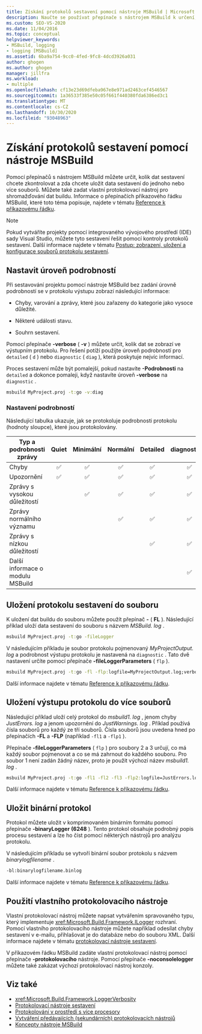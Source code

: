 ```yaml
---
title: Získání protokolů sestavení pomocí nástroje MSBuild | Microsoft Docs
description: Naučte se používat přepínače s nástrojem MSBuild k určení, kolik dat sestavení se má zkontrolovat a jestli se mají uložit data sestavení do jednoho nebo více souborů.
ms.custom: SEO-VS-2020
ms.date: 11/04/2016
ms.topic: conceptual
helpviewer_keywords:
- MSBuild, logging
- logging [MSBuild]
ms.assetid: 6ba9a754-9cc0-4fed-9fc8-4dcd3926a031
author: ghogen
ms.author: ghogen
manager: jillfra
ms.workload:
- multiple
ms.openlocfilehash: cf13e23d69dfeba967e8e971ad2463cef4546567
ms.sourcegitcommit: 1a36533f385e50c05f661f440380fda6386ed3c1
ms.translationtype: MT
ms.contentlocale: cs-CZ
ms.lasthandoff: 10/30/2020
ms.locfileid: "93048963"
---
```

# <a name="obtain-build-logs-with-msbuild"></a>Získání protokolů sestavení pomocí nástroje MSBuild

Pomocí přepínačů s nástrojem MSBuild můžete určit, kolik dat sestavení chcete zkontrolovat a zda chcete uložit data sestavení do jednoho nebo více souborů. Můžete také zadat vlastní protokolovací nástroj pro shromažďování dat buildu. Informace o přepínačích příkazového řádku MSBuild, které toto téma popisuje, najdete v tématu [Reference k příkazovému řádku](../msbuild/msbuild-command-line-reference.md).

> [!NOTE]
> Pokud vytváříte projekty pomocí integrovaného vývojového prostředí (IDE) sady Visual Studio, můžete tyto sestavení řešit pomocí kontroly protokolů sestavení. Další informace najdete v tématu [Postup: zobrazení, uložení a konfigurace souborů protokolu sestavení](../ide/how-to-view-save-and-configure-build-log-files.md).

## <a name="set-the-level-of-detail"></a>Nastavit úroveň podrobností

 Při sestavování projektu pomocí nástroje MSBuild bez zadání úrovně podrobností se v protokolu výstupu zobrazí následující informace:

- Chyby, varování a zprávy, které jsou zařazeny do kategorie jako vysoce důležité.

- Některé události stavu.

- Souhrn sestavení.

Pomocí přepínače **-verbose** ( **-v** ) můžete určit, kolik dat se zobrazí ve výstupním protokolu. Pro řešení potíží použijte úroveň podrobností pro `detailed` ( `d` ) nebo `diagnostic` ( `diag` ), která poskytuje nejvíc informací.

Proces sestavení může být pomalejší, pokud nastavíte **-Podrobnosti** na `detailed` a dokonce pomaleji, když nastavíte úroveň **-verbose** na `diagnostic` .

```cmd
msbuild MyProject.proj -t:go -v:diag
```

### <a name="verbosity-settings"></a>Nastavení podrobností

Následující tabulka ukazuje, jak se protokoluje podrobnosti protokolu (hodnoty sloupce), které jsou protokolovány.

| Typ a podrobnosti zprávy              | Quiet | Minimální | Normální | Detailed | diagnostické |
|---------------------------------------|:-----:|:-------:|:------:|:--------:|:----------:|
| Chyby                                |   ✅   |    ✅    |    ✅   |     ✅    |      ✅     |
| Upozornění                              |   ✅   |    ✅    |    ✅   |     ✅    |      ✅     |
| Zprávy s vysokou důležitostí              |       |    ✅    |    ✅   |     ✅    |      ✅     |
| Zprávy normálního významu           |       |         |    ✅   |     ✅    |      ✅     |
| Zprávy s nízkou důležitostí              |       |         |        |     ✅    |      ✅     |
| Další informace o modulu MSBuild |       |         |        |          |      ✅     |

## <a name="save-the-build-log-to-a-file"></a>Uložení protokolu sestavení do souboru

K uložení dat buildu do souboru můžete použít přepínač **-** ( **FL** ). Následující příklad uloží data sestavení do souboru s názvem *MSBuild. log* .

```cmd
msbuild MyProject.proj -t:go -fileLogger
```

 V následujícím příkladu je soubor protokolu pojmenovaný *MyProjectOutput. log* a podrobnost výstupu protokolu je nastavená na `diagnostic` . Tato dvě nastavení určíte pomocí přepínače **-fileLoggerParameters** ( `flp` ).

```cmd
msbuild MyProject.proj -t:go -fl -flp:logfile=MyProjectOutput.log;verbosity=diagnostic
```

 Další informace najdete v tématu [Reference k příkazovému řádku](../msbuild/msbuild-command-line-reference.md).

## <a name="save-the-log-output-to-multiple-files"></a>Uložení výstupu protokolu do více souborů

 Následující příklad uloží celý protokol do *msbuild1. log* , jenom chyby *JustErrors. log* a jenom upozornění do *JustWarnings. log* . Příklad používá čísla souborů pro každý ze tří souborů. Čísla souborů jsou uvedena hned po přepínačích **-FL** a **-FLP** (například `-fl1` a `-flp1` ).

 Přepínače **-fileLoggerParameters** ( `flp` ) pro soubory 2 a 3 určují, co má každý soubor pojmenovat a co se má zahrnout do každého souboru. Pro soubor 1 není zadán žádný název, proto je použit výchozí název *msbuild1. log* .

```cmd
msbuild MyProject.proj -t:go -fl1 -fl2 -fl3 -flp2:logfile=JustErrors.log;errorsonly -flp3:logfile=JustWarnings.log;warningsonly
```

 Další informace najdete v tématu [Reference k příkazovému řádku](../msbuild/msbuild-command-line-reference.md).

## <a name="save-a-binary-log"></a>Uložit binární protokol

Protokol můžete uložit v komprimovaném binárním formátu pomocí přepínače **-binaryLogger** **(6248** ). Tento protokol obsahuje podrobný popis procesu sestavení a lze ho číst pomocí některých nástrojů pro analýzu protokolu.

V následujícím příkladu se vytvoří binární soubor protokolu s názvem *binarylogfilename* .

```cmd
-bl:binarylogfilename.binlog
```

Další informace najdete v tématu [Reference k příkazovému řádku](../msbuild/msbuild-command-line-reference.md).

## <a name="use-a-custom-logger"></a>Použití vlastního protokolovacího nástroje

 Vlastní protokolovací nástroj můžete napsat vytvářením spravovaného typu, který implementuje <xref:Microsoft.Build.Framework.ILogger> rozhraní. Pomocí vlastního protokolovacího nástroje můžete například odesílat chyby sestavení v e-mailu, přihlašovat je do databáze nebo do souboru XML. Další informace najdete v tématu [protokolovací nástroje sestavení](../msbuild/build-loggers.md).

 V příkazovém řádku MSBuild zadáte vlastní protokolovací nástroj pomocí přepínače **-protokolovacího** nástroje. Pomocí přepínače **-noconsolelogger** můžete také zakázat výchozí protokolovací nástroj konzoly.

## <a name="see-also"></a>Viz také

- <xref:Microsoft.Build.Framework.LoggerVerbosity>
- [Protokolovací nástroje sestavení](../msbuild/build-loggers.md)
- [Protokolování v prostředí s více procesory](../msbuild/logging-in-a-multi-processor-environment.md)
- [Vytváření předávajících (sekundárních) protokolovacích nástrojů](../msbuild/creating-forwarding-loggers.md)
- [Koncepty nástroje MSBuild](../msbuild/msbuild-concepts.md)
